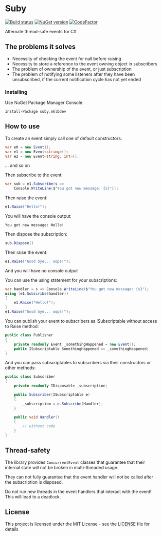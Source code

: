 # Suby

[![Build status](https://ci.appveyor.com/api/projects/status/boxmp393o0u878kv?svg=true)](https://ci.appveyor.com/project/nklbdev/suby-csharp)
[![NuGet version](https://badge.fury.io/nu/suby.nklbdev.svg)](https://www.nuget.org/packages/suby.nklbdev)
[![CodeFactor](https://www.codefactor.io/repository/github/nklbdev/suby-csharp/badge)](https://www.codefactor.io/repository/github/nklbdev/suby-csharp)

Alternate thread-safe events for C#

## The problems it solves

- Necessity of checking the event for null before raising
- Necessity to store a reference to the event owning object in subscribers
- The problem of ownership of the event, or just subscription
- The problem of notifying some listeners after they have been unsubscribed, if the current notification cycle has not yet ended

### Installing

Use NuGet Package Manager Console:

```
Install-Package suby.nklbdev
```

## How to use

To create an event simply call one of default constructors:
```cs
var e0 = new Event();
var e1 = new Event<string>();
var e2 = new Event<string, int>();
```
... and so on

Then subscribe to the event:
```cs
var sub = e1.Subscribe(s =>
    Console.WriteLine($"You got new message: {s}"));
```

Then raise the event:
```cs
e1.Raise("Hello!");
```

You will have the console output:
```
You got new message: Hello!
```

Then dispose the subscription:
```cs
sub.Dispose()
```

Then raise the event:
```cs
e1.Raise("Good bye... oops!");
```

And you will have no console output

You can use the using statement for your subscriptions:
```cs
var handler = s => Console.WriteLine($"You got new message: {s}");
using (e1.Subscribe(handler))
{
    e1.Raise("Hello!");
}
e1.Raise("Good bye... oops!");
```

You can publish your event to subscribers as ISubscriptable without access to Raise method:

```cs
public class Publisher
{
    private readonly Event _somethingHappened = new Event();
    public ISubscriptable SomethingHappened => _somethingHappened;
}
```
And you can pass subscriptables to subscribers via their constructors or other methods:

```cs
public class Subscriber
{
    private readonly IDisposable _subscription;

    public Subscriber(ISubscriptable e)
    {
        _subscription = e.Subscribe(Handler);
    }

    public void Handler()
    {
        // without code
    }
}
```

## Thread-safety

The library provides `ConcurrentEvent` classes that guarantee that their internal state will not be broken in multi-threaded usage.

They can not fully guarantee that the event handler will not be called after the subscription is disposed.

Do not run new threads in the event handlers that interact with the event! This will lead to a deadlock.

## License

This project is licensed under the MIT License - see the [LICENSE](LICENSE) file for details
